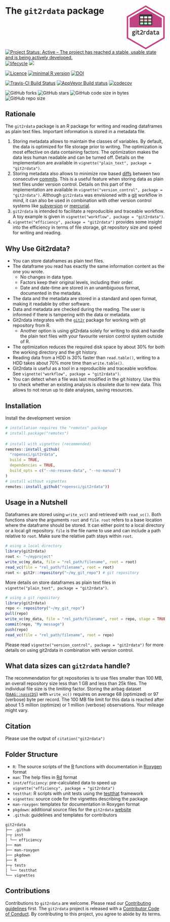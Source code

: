 # The `git2rdata` package <img src="man/figures/logo.png" align="right" alt="" width="120" />

[![Project Status: Active – The project has reached a stable, usable state and is being actively developed.](https://www.repostatus.org/badges/latest/active.svg)](https://www.repostatus.org/#active)
[![lifecycle](https://img.shields.io/badge/lifecycle-maturing-blue.svg)](https://www.tidyverse.org/lifecycle/#maturing)
[![](https://badges.ropensci.org/263_status.svg)](https://github.com/ropensci/software-review/issues/263)

[![Licence](https://img.shields.io/badge/licence-GPL--3-blue.svg)](https://www.gnu.org/licenses/gpl-3.0.en.html)
[![minimal R version](https://img.shields.io/badge/R%3E%3D-3.5.0-6666ff.svg)](https://cran.r-project.org/)
[![DOI](https://zenodo.org/badge/147685405.svg)](https://zenodo.org/badge/latestdoi/147685405)

[![Travis-CI Build Status](https://travis-ci.org/ropensci/git2rdata.svg?branch=master)](https://travis-ci.org/ropensci/git2rdata)
[![AppVeyor Build status](https://ci.appveyor.com/api/projects/status/cfbjb835fqb3dc7m/branch/master?svg=true)](https://ci.appveyor.com/project/ThierryO/git2rdata-n60yg/branch/master)
[![codecov](https://codecov.io/gh/ropensci/git2rdata/branch/master/graph/badge.svg)](https://codecov.io/gh/ropensci/git2rdata)

![GitHub forks](https://img.shields.io/github/forks/ropensci/git2rdata.svg?style=social)
![GitHub stars](https://img.shields.io/github/stars/ropensci/git2rdata.svg?style=social)
![GitHub code size in bytes](https://img.shields.io/github/languages/code-size/ropensci/git2rdata.svg)
![GitHub repo size](https://img.shields.io/github/repo-size/ropensci/git2rdata.svg)

<p style="display:none">**Please visit the git2rdata website at https://ropensci.github.io/git2rdata/. The vignette code on the website link to a rendered version of the vignette. Functions have a link to their help file.**</p>

## Rationale

The `git2rdata` package is an R package for writing and reading dataframes as plain text files. Important information is stored in a metadata file.

1. Storing metadata allows to maintain the classes of variables. By default, the data is optimized for file storage prior to writing. The optimization is most effective on data containing factors. The optimization makes the data less human readable and can be turned off. Details on the implementation are available in `vignette("plain_text", package = "git2rdata")`.
1. Storing metadata also allows to minimize row based [diffs](https://en.wikipedia.org/wiki/Diff) between two consecutive [commits](https://en.wikipedia.org/wiki/Commit_(version_control)). This is a useful feature when storing data as plain text files under version control. Details on this part of the implementation are available in `vignette("version_control", package = "git2rdata")`. Although `git2rdata` was envisioned with a [git](https://git-scm.com/) workflow in mind, it can also be used in combination with other version control systems like [subversion](https://subversion.apache.org/) or [mercurial](https://www.mercurial-scm.org/).
1. `git2rdata` is intended to facilitate a reproducible and traceable workflow. A toy example is given in `vignette("workflow", package = "git2rdata")`.
1. `vignette("efficiency", package = "git2rdata")` provides some insight into the efficiency in terms of file storage, git repository size and speed for writing and reading.

## Why Use Git2rdata?

- You can store dataframes as plain text files.
- The dataframe you read has exactly the same information content as the one you wrote.
    - No changes in data type.
    - Factors keep their original levels, including their order.
    - Date and date-time are stored in an unambiguous format, documented in the metadata.
- The data and the metadata are stored in a standard and open format, making it readable by other software.
- Data and metadata are checked during the reading. The user is informed if there is tampering with the data or metadata.
- Git2rdata integrates with the [`git2r`](https://cran.r-project.org/package=git2r) package for working with git repository from R.
    - Another option is using git2rdata solely for writing to disk and handle the plain text files with your favourite version control system outside of R.
- The optimization reduces the required disk space by about 30% for both the working directory and the git history. 
- Reading data from a HDD is 30% faster than `read.table()`, writing to a HDD takes about 70% more time than `write.table()`.
- Git2rdata is useful as a tool in a reproducible and traceable workflow. See `vignette("workflow", package = "git2rdata")`.
- You can detect when a file was last modified in the git history. Use this to check whether an existing analysis is obsolete due to new data. This allows to not rerun up to date analyses, saving resources.

## Installation

Install the development version

```r
# installation requires the "remotes" package
# install.package("remotes")

# install with vignettes (recommended)
remotes::install_github(
  "ropensci/git2rdata", 
  build = TRUE, 
  dependencies = TRUE, 
  build_opts = c("--no-resave-data", "--no-manual")
)
# install without vignettes
remotes::install_github("ropensci/git2rdata"))
```

## Usage in a Nutshell

Dataframes are stored using `write_vc()` and retrieved with `read_vc()`. Both functions share the arguments `root` and `file`. `root` refers to a base location where the dataframe should be stored. It can either point to a local directory or a local git repository. `file` is the file name to use and can include a path relative to `root`. Make sure the relative path stays within `root`.

```r
# using a local directory
library(git2rdata)
root <- "~/myproject" 
write_vc(my_data, file = "rel_path/filename", root = root)
read_vc(file = "rel_path/filename", root = root)
root <- git2r::repository("~/my_git_repo") # git repository
```

More details on store dataframes as plain text files in `vignette("plain_text", package = "git2rdata")`.

```r
# using a git repository
library(git2rdata)
repo <- repository("~/my_git_repo")
pull(repo)
write_vc(my_data, file = "rel_path/filename", root = repo, stage = TRUE)
commit(repo, "My message")
push(repo)
read_vc(file = "rel_path/filename", root = repo)
```

Please read `vignette("version_control", package = "git2rdata")` for more details on using git2rdata in combination with version control.

## What data sizes can `git2rdata` handle?

The recommendation for git repositories is to use files smaller than 100 MB, an overall repository size less than 1 GB and less than 25k files. The individual file size is the limiting factor. Storing the airbag dataset ([`DAAG::nassCDS`](https://cran.r-project.org/package=DAAG)) with `write_vc()` requires on average 68 (optimized) or 97 (verbose) byte per record. The 100 MB file limit for this data is reached after about 1.5 million (optimize) or 1 million (verbose) observations. Your mileage might vary.

## Citation

Please use the output of `citation("git2rdata")`

## Folder Structure

- `R`: The source scripts of the [R](https://cran.r-project.org/) functions with documentation in [Roxygen](https://github.com/klutometis/roxygen) format
- `man`: The help files in [Rd](https://cran.r-project.org/doc/manuals/r-release/R-exts.html#Rd-format) format
- `inst/efficiency`: pre-calculated data to speed up `vignette("efficiency", package = "git2rdata")`
- `testthat`: R scripts with unit tests using the [testthat](http://testthat.r-lib.org/) framework
- `vignettes`: source code for the vignettes describing the package
- `man-roxygen`: templates for documentation in Roxygen format
- `pkgdown`: additional source files for the `git2rdata` [website](https://ropensci.github.io/git2rdata/)
- `.github`: guidelines and templates for contributors

```
git2rdata
├── .github 
├─┬ inst
│ └── efficiency
├── man 
├── man-roxygen 
├── pkgdown
├── R
├─┬ tests
│ └── testthat
└── vignettes
```

## Contributions

Contributions to `git2rdata` are welcome. Please read our [Contributing guidelines](.github/CONTRIBUTING.md) first. The `git2rdata` project is released with a [Contributor Code of Conduct](.github/CODE_OF_CONDUCT.md). By contributing to this project, you agree to abide by its terms.
